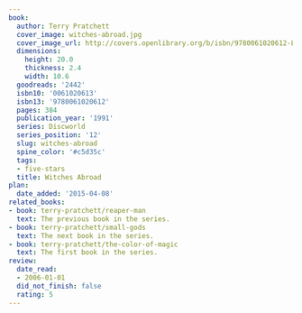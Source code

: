 ```yaml
---
book:
  author: Terry Pratchett
  cover_image: witches-abroad.jpg
  cover_image_url: http://covers.openlibrary.org/b/isbn/9780061020612-L.jpg
  dimensions:
    height: 20.0
    thickness: 2.4
    width: 10.6
  goodreads: '2442'
  isbn10: '0061020613'
  isbn13: '9780061020612'
  pages: 384
  publication_year: '1991'
  series: Discworld
  series_position: '12'
  slug: witches-abroad
  spine_color: '#c5d35c'
  tags:
  - five-stars
  title: Witches Abroad
plan:
  date_added: '2015-04-08'
related_books:
- book: terry-pratchett/reaper-man
  text: The previous book in the series.
- book: terry-pratchett/small-gods
  text: The next book in the series.
- book: terry-pratchett/the-color-of-magic
  text: The first book in the series.
review:
  date_read:
  - 2006-01-01
  did_not_finish: false
  rating: 5
---
```


